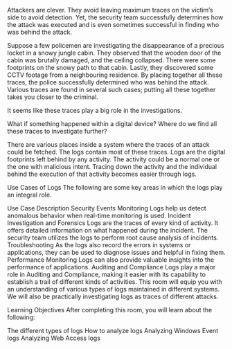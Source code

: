 Attackers are clever. They avoid leaving maximum traces on the victim’s side to avoid detection. Yet, the security team successfully determines how the attack was executed and is even sometimes successful in finding who was behind the attack.

Suppose a few policemen are investigating the disappearance of a precious locket in a snowy jungle cabin. They observed that the wooden door of the cabin was brutally damaged, and the ceiling collapsed. There were some footprints on the snowy path to that cabin. Lastly, they discovered some CCTV footage from a neighbouring residence. By placing together all these traces, the police successfully determined who was behind the attack. Various traces are found in several such cases; putting all these together takes you closer to the criminal.

It seems like these traces play a big role in the investigations.

What if something happened within a digital device? Where do we find all these traces to investigate further?

There are various places inside a system where the traces of an attack could be fetched. The logs contain most of these traces. Logs are the digital footprints left behind by any activity. The activity could be a normal one or the one with malicious intent. Tracing down the activity and the individual behind the execution of that activity becomes easier through logs.

Use Cases of Logs
The following are some key areas in which the logs play an integral role.

Use Case	Description
Security Events Monitoring	Logs help us detect anomalous behavior when real-time monitoring is used.
Incident Investigation and Forensics	Logs are the traces of every kind of activity. It offers detailed information on what happened during the incident. The security team utilizes the logs to perform root cause analysis of incidents.
Troubleshooting	As the logs also record the errors in systems or applications, they can be used to diagnose issues and helpful in fixing them.
Performance Monitoring	Logs can also provide valuable insights into the performance of applications.
Auditing and Compliance	Logs play a major role in Auditing and Compliance, making it easier with its capability to establish a trail of different kinds of activities.
This room will equip you with an understanding of various types of logs maintained in different systems. We will also be practically investigating logs as traces of different attacks.

Learning Objectives
After completing this room, you will learn about the following:


The different types of logs
How to analyze logs
Analyzing Windows Event logs
Analyzing Web Access logs


